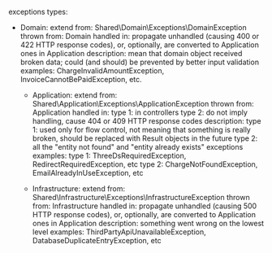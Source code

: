 exceptions types:
- Domain:
extend from: Shared\Domain\Exceptions\DomainException
thrown from: Domain
handled in: propagate unhandled (causing 400 or 422 HTTP response codes), or, optionally, are converted to Application ones in Application
description: mean that domain object received broken data; could (and should) be prevented by better input validation
examples: ChargeInvalidAmountException, InvoiceCannotBePaidException, etc.

	- Application:
			extend from: Shared\Application\Exceptions\ApplicationException
			thrown from: Application
			handled in:
				type 1: in controllers
				type 2: do not imply handling, cause 404 or 409 HTTP response codes
			description: 
				type 1: used only for flow control, not meaning that something is really broken, should be replaced with Result objects in the future 
				type 2: all the "entity not found" and "entity already exists" exceptions
			examples: 
				type 1: ThreeDsRequiredException, RedirectRequiredException, etc
				type 2: ChargeNotFoundException, EmailAlreadyInUseException, etc

	- Infrastructure:
			extend from: Shared\Infrastructure\Exceptions\InfrastructureException
			thrown from: Infrastructure
			handled in: propagate unhandled (causing 500 HTTP response codes), or, optionally, are converted to Application ones in Application
			description: something went wrong on the lowest level
			examples: ThirdPartyApiUnavailableException, DatabaseDuplicateEntryException, etc